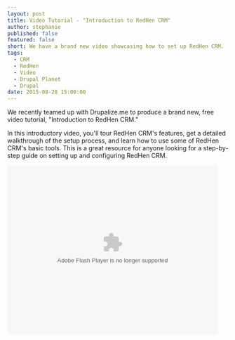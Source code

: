 ```yaml
---
layout: post
title: Video Tutorial - "Introduction to RedHen CRM"
author: stephanie
published: false
featured: false
short: We have a brand new video showcasing how to set up RedHen CRM.
tags: 
  - CRM
  - RedHen
  - Video
  - Drupal Planet
  - Drupal
date: 2015-08-28 15:00:00
---
```


We recently teamed up with Drupalize.me to produce a brand new, free video tutorial, "Introduction to RedHen CRM."

In this introductory video, you'll tour RedHen CRM's features, get a detailed walkthrough of the setup process, and learn how to use some of RedHen CRM's basic tools. This is a great resource for anyone looking for a step-by-step guide on setting up and configuring RedHen CRM.

<object width="480" height="385"><param name="movie" value="https://youtu.be/-R3iXjvIWeo"></param><param name="allowFullScreen" value="true"></param><param name="allowscriptaccess" value="always"></param><embed src="https://youtu.be/-R3iXjvIWeo" type="application/x-shockwave-flash" allowscriptaccess="always" allowfullscreen="true" width="480" height="385"></embed></object>
